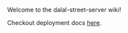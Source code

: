 Welcome to the dalal-street-server wiki!

Checkout deployment docs [here](https://github.com/thakkarparth007/dalal-street-server/wiki/Deployment-Docs).